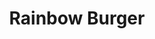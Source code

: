 ---
layout: default
title: Rainbow Burger
image0: "http://aristeides.com/marianacute/assets/534162_278539385613583_1983901602_n.jpeg"
---